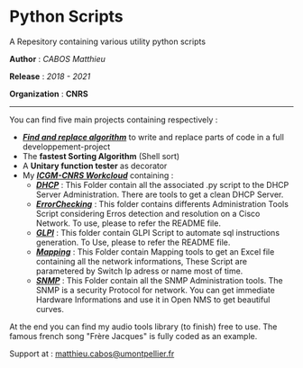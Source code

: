 # Python Scripts

A Repesitory containing various utility python scripts

 **Author**  : *CABOS Matthieu*
 
 **Release** : *2018 - 2021*
 
 **Organization** : **CNRS**
 
 _______________________________________________________________________________________

You can find five main projects containing respectively :
  * **[*Find and replace algorithm*](https://github.com/matthieucabos/Python-Scripts/tree/master/Find%20and%20replace)** to write and replace parts of code in a full developpement-project 
  * The **fastest Sorting Algorithm** (Shell sort)
  * A **Unitary function tester** as decorator
  * My **[*ICGM-CNRS Workcloud*](https://github.com/matthieucabos/Python-Scripts/tree/master/ICGM-CNRS)** containing :
      * **[*DHCP*](https://github.com/matthieucabos/Python-Scripts/tree/master/ICGM-CNRS/DHCP)** : This Folder contain all the associated .py script to the DHCP Server Administration. There are tools to get a clean DHCP Server.
     * **[*ErrorChecking*](https://github.com/matthieucabos/Python-Scripts/tree/master/ICGM-CNRS/ErrorChecking)** : This folder contains differents Administration Tools Script considering Erros detection and resolution on a Cisco Network. To use, please to refer the README file.
     * **[*GLPI*](https://github.com/matthieucabos/Python-Scripts/tree/master/ICGM-CNRS/GLPI)** : This folder contain GLPI Script to automate sql instructions generation. To Use, please to refer the README file.
     * **[*Mapping*](https://github.com/matthieucabos/Python-Scripts/tree/master/ICGM-CNRS/Mapping)** : This Folder contain Mapping tools to get an Excel file containing all the network informations, These Script are parametered by Switch Ip adress or name most of time.
      * **[*SNMP*](https://github.com/matthieucabos/Python-Scripts/tree/master/ICGM-CNRS/SNMP)** : This Folder contain all the SNMP Administration tools. The SNMP is a security Protocol for network. You can get immediate Hardware Informations and use it in Open NMS to get beautiful curves.
  
At the end you can find my audio tools library (to finish) free to use. The famous french song "Frère Jacques" is fully coded as an example.

Support at : matthieu.cabos@umontpellier.fr
